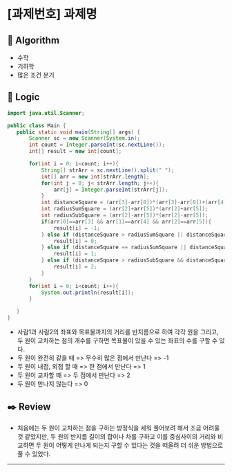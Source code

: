 # [과제번호] 과제명

## :pushpin: **Algorithm**

- 수학
- 기하학
- 많은 조건 분기

## :round_pushpin: **Logic**

 ```java
 import java.util.Scanner;

public class Main {
    public static void main(String[] args) {
        Scanner sc = new Scanner(System.in);
        int count = Integer.parseInt(sc.nextLine());
        int[] result = new int[count];

        for(int i = 0; i<count; i++){
            String[] strArr = sc.nextLine().split(" ");
            int[] arr = new int[strArr.length];
            for(int j = 0; j< strArr.length; j++){
                arr[j] = Integer.parseInt(strArr[j]);
            }
            int distanceSquare = (arr[3]-arr[0])*(arr[3]-arr[0])+(arr[4]-arr[1])*(arr[4]-arr[1]);
            int radiusSumSquare = (arr[2]+arr[5])*(arr[2]+arr[5]);
            int radiusSubSquare = (arr[2]-arr[5])*(arr[2]-arr[5]);
            if(arr[0]==arr[3] && arr[1]==arr[4] && arr[2]==arr[5]){
                result[i] = -1;
            } else if (distanceSquare > radiusSumSquare || distanceSquare < radiusSubSquare) {
                result[i] = 0;
            } else if (distanceSquare == radiusSumSquare || distanceSquare == radiusSubSquare){
                result[i] = 1;
            } else if (distanceSquare > radiusSubSquare && distanceSquare < radiusSumSquare) {
                result[i] = 2;
            }
        }
        for(int i = 0; i<count; i++){
            System.out.println(result[i]);
        }

    }
}
 ```

- 사람1과 사람2의 좌표와 목표물까지의 거리를 반지름으로 하여 각각 원을 그리고, 두 원이 교차하는 점의 개수를 구하면 목표물이 있을 수 있는 좌표의 수를 구할 수 있다.
- 두 원이 완전히 같을 때 => 무수히 많은 점에서 만난다 => -1
- 두 원이 내접, 외접 할 때 => 한 점에서 만난다 => 1
- 두 원이 교차할 때 => 두 점에서 만난다 => 2
- 두 원이 만나지 않는다 => 0

## :black_nib: **Review**

- 처음에는 두 원이 교차하는 점을 구하는 방정식을 세워 풀어보려 해서 조금 어려울 것 같았지만, 두 원의 반지름 길이의 합이나 차를 구하고 이를 중심사이의 거리와 비교하면 두 원이 어떻게 만나게 되는지 구할 수 있다는 것을 떠올려 더 쉬운 방법으로 풀 수 있었다.
 ---